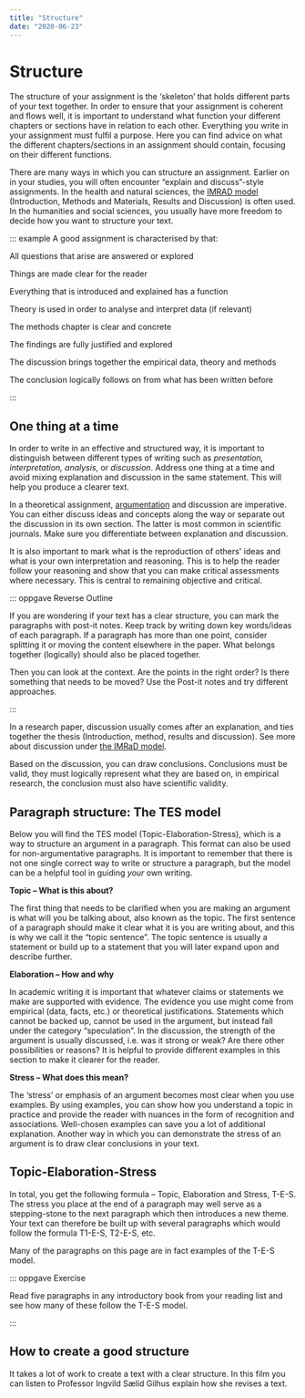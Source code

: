 ```yaml
---
title: "Structure"
date: "2020-06-23"
---
```


# Structure 

The structure of your assignment is the ‘skeleton’ that holds different parts of your text together. In order to ensure that your assignment is coherent and flows well, it is important to understand what function your different chapters or sections have in relation to each other. Everything you write in your assignment must fulfil a purpose. Here you can find advice on what the different chapters/sections in an assignment should contain, focusing on their different functions. 

There are many ways in which you can structure an assignment. Earlier on in your studies, you will often encounter “explain and discuss”-style assignments. In the health and natural sciences, the [IMRAD model](/writing/the-imrad-format.html#introduction) (Introduction, Methods and Materials, Results and Discussion) is often used. In the humanities and social sciences, you usually have more freedom to decide how you want to structure your text. 

::: example A good assignment is characterised by that: 

All questions that arise are answered or explored 

Things are made clear for the reader 

Everything that is introduced and explained has a function 

Theory is used in order to analyse and interpret data (if relevant) 

The methods chapter is clear and concrete 

The findings are fully justified and explored 

The discussion brings together the empirical data, theory and methods 

The conclusion logically follows on from what has been written before 

:::

 

## One thing at a time 

In order to write in an effective and structured way, it is important to distinguish between different types of writing such as _presentation, interpretation, analysis_, or _discussion_. Address one thing at a time and avoid mixing explanation and discussion in the same statement. This will help you produce a clearer text. 

In a theoretical assignment, [argumentation](/en/writing/argue-explain-discuss.html) and discussion are imperative. You can either discuss ideas and concepts along the way or separate out the discussion in its own section. The latter is most common in scientific journals. Make sure you differentiate between explanation and discussion. 

It is also important to mark what is the reproduction of others' ideas and what is your own interpretation and reasoning. This is to help the reader follow your reasoning and show that you can make critical assessments where necessary.  This is central to remaining objective and critical.  

::: oppgave Reverse Outline 

If you are wondering if your text has a clear structure, you can mark the paragraphs with post-it notes. Keep track by writing down key words/ideas of each paragraph. If a paragraph has more than one point, consider splitting it or moving the content elsewhere in the paper. What belongs together (logically) should also be placed together. 

Then you can look at the context. Are the points in the right order? Is there something that needs to be moved? Use the Post-it notes and try different approaches. 

:::

In a research paper, discussion usually comes after an explanation, and ties together the thesis (Introduction, method, results and discussion). See more about discussion under [the IMRaD model](/en/writing/the-imrad-format.html). 

Based on the discussion, you can draw conclusions. Conclusions must be valid, they must logically represent what they are based on, in empirical research, the conclusion must also have scientific validity.  

## Paragraph structure: The TES model 

Below you will find the TES model (Topic-Elaboration-Stress), which is a way to structure an argument in a paragraph.  This format can also be used for non-argumentative paragraphs.  It is important to remember that there is not one single correct way to write or structure a paragraph, but the model can be a helpful tool in guiding _your_ own writing.   

**Topic – What is this about?**

The first thing that needs to be clarified when you are making an argument is what will you be talking about, also known as the topic.  The first sentence of a paragraph should make it clear what it is you are writing about, and this is why we call it the “topic sentence”. The topic sentence is usually a statement or build up to a statement that you will later expand upon and describe further.   

**Elaboration – How and why** 

In academic writing it is important that whatever claims or statements we make are supported with evidence.  The evidence you use might come from empirical (data, facts, etc.) or theoretical justifications.  Statements which cannot be backed up, cannot be used in the argument, but instead fall under the category “speculation”. In the discussion, the strength of the argument is usually discussed, i.e. was it strong or weak?  Are there other possibilities or reasons?  It is helpful to provide different examples in this section to make it clearer for the reader. 

**Stress – What does this mean?**

The ‘stress’ or emphasis of an argument becomes most clear when you use examples. By using examples, you can show how you understand a topic in practice and provide the reader with nuances in the form of recognition and associations. Well-chosen examples can save you a lot of additional explanation. Another way in which you can demonstrate the stress of an argument is to draw clear conclusions in your text. 

 

## Topic-Elaboration-Stress 

In total, you get the following formula – Topic, Elaboration and Stress, T-E-S. The stress you place at the end of a paragraph may well serve as a stepping-stone to the next paragraph which then introduces a new theme. Your text can therefore be built up with several paragraphs which would follow the formula T1-E-S, T2-E-S, etc.  

Many of the paragraphs on this page are in fact examples of the T-E-S model.  

::: oppgave Exercise 

Read five paragraphs in any introductory book from your reading list and see how many of these follow the T-E-S model. 

:::

## How to create a good structure 

It takes a lot of work to create a text with a clear structure. In this film you can listen to Professor Ingvild Sælid Gilhus explain how she revises a text. 

 

 

